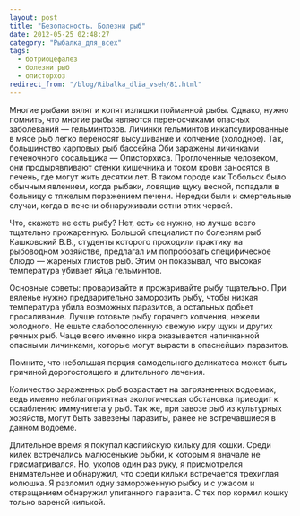 ```yaml
---
layout: post
title: "Безопасность. Болезни рыб"
date: 2012-05-25 02:48:27
category: "Рыбалка_для_всех"
tags:
  - ботриоцефалез
  - болезни рыб
  - описторхоз
redirect_from: "/blog/Ribalka_dlia_vseh/81.html"
---
```

Многие рыбаки вялят и копят излишки пойманной рыбы. Однако, нужно
помнить, что многие рыбы являются переносчиками опасных заболеваний —
гельминтозов. Личинки гельминтов инкапсулированные в мясе рыб легко
переносят высушивание и копчение (холодное). Так, большинство карповых
рыб бассейна Оби заражены личинками печеночного сосальщика —
Описторхиса. Проглоченные человеком, они продырявливают стенки кишечника
и током крови заносятся в печень, где могут жить десятки лет. В таком
городе как Тобольск было обычным явлением, когда рыбаки, ловящие щуку
весной, попадали в больницу с тяжелым поражением печени. Нередки были и
смертельные случаи, когда в печени обнаруживали сотни этих червей.

Что, скажете не есть рыбу? Нет, есть ее нужно, но лучше всего тщательно
прожаренную. Большой специалист по болезням рыб Кашковский В.В.,
студенты которого проходили практику на рыбоводном хозяйстве, предлагал
им попробовать специфическое блюдо — жареных глистов рыб. Этим он
показывал, что высокая температура убивает яйца гельминтов.

Основные советы: проваривайте и прожаривайте рыбу тщательно. При вяленье
нужно предварительно заморозить рыбу, чтобы низкая температура убила
возможных паразитов, а остальных добьет просаливание. Лучше готовьте
рыбу горячего копчения, нежели холодного. Не ешьте слабопосоленную
свежую икру щуки и других речных рыб. Чаще всего именно икра оказывается
напичканной опасными личинками, которые могут вырасти в опаснейших
паразитов.

Помните, что небольшая порция самодельного деликатеса может быть
причиной дорогостоящего и длительного лечения.

Количество зараженных рыб возрастает на загрязненных водоемах, ведь
именно неблагоприятная экологическая обстановка приводит к ослаблению
иммунитета у рыб. Так же, при завозе рыб из культурных хозяйств, могут
быть завезены паразиты, ранее не встречавшиеся в данном водоеме.

Длительное время я покупал каспийскую кильку для кошки. Среди килек
встречались малюсенькие рыбки, к которым я вначале не присматривался.
Но, уколов один раз руку, я присмотрелся внимательнее и обнаружил, что
среди кильки встречается трехиглая колюшка. Я разломил одну замороженную
рыбку и с ужасом и отвращением обнаружил упитанного паразита. С тех пор
кормил кошку только вареной килькой.
